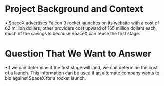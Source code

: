 # Project Background and Context

• SpaceX advertises Falcon 9 rocket launches on its website with a cost of 62 million dollars; other providers cost upward of 165 million dollars each, much of the savings is because SpaceX can reuse the first stage.

# Question That We Want to Answer

•If we can determine if the first stage will land, we can determine the cost of a launch. This information can be used if an alternate company wants to bid against SpaceX for a rocket launch.
